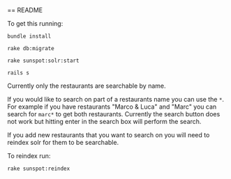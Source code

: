 == README

To get this running:

`bundle install`

`rake db:migrate`

`rake sunspot:solr:start`

`rails s`

Currently only the restaurants are searchable by name.

If you would like to search on part of a restaurants name you can use the `*`. For example if you have restaurants "Marco & Luca" and "Marc" you can search for `marc*` to get both restaurants. Currently the search button does not work but hitting enter in the search box will perform the search.

If you add new restaurants that you want to search on you will need to reindex solr for them to be searchable.

To reindex run:

`rake sunspot:reindex`

